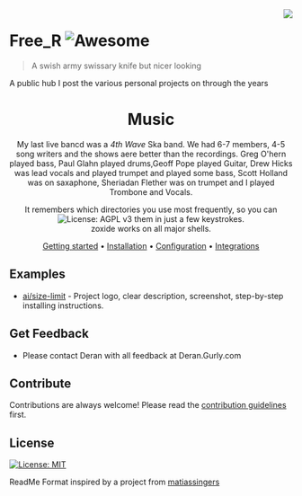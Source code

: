 <img src="icon.png" align="right" />

# Free_R ![Awesome](https://cdn.jsdelivr.net/gh/sindresorhus/awesome@d7305f38d29fed78fa85652e3a63e154dd8e8829/media/badge.svg) 

> A swish army swissary knife but nicer looking 

A public hub I post the various personal projects on through the years

<div align="center">

# Music

My last live bancd was a *4th Wave* Ska band. We had 6-7 members, 4-5 song writers and the shows aere better than the recordings. Greg O'hern played bass, Paul Glahn played drums,Geoff Pope played Guitar, Drew Hicks was lead vocals and played trumpet and played some bass, Scott Holland was on saxaphone, Sheriadan Flether was on trumpet and I played Trombone and Vocals.

It remembers which directories you use most frequently, so you can ![License: AGPL v3](https://img.shields.io/badge/License-AGPL_v3-blue.svg)
them in just a few keystrokes.<br />
zoxide works on all major shells.

[Getting started](#getting-started) •
[Installation](#installation) •
[Configuration](#configuration) •
[Integrations](#third-party-integrations)

</div>

## Examples

- [ai/size-limit](https://github.com/ai/size-limit#readme) - Project logo, clear description, screenshot, step-by-step installing instructions.

## Get Feedback

- Please contact Deran with all feedback at Deran.Gurly.com 

## Contribute

Contributions are always welcome!
Please read the [contribution guidelines](contributing.md) first.

## License

[![License: MIT](https://img.shields.io/badge/License-MIT-yellow.svg)](https://opensource.org/licenses/MIT)

ReadMe Format inspired by a project from [matiassingers](https://github.com/matiassingers/awesome-readme/tree/master) 